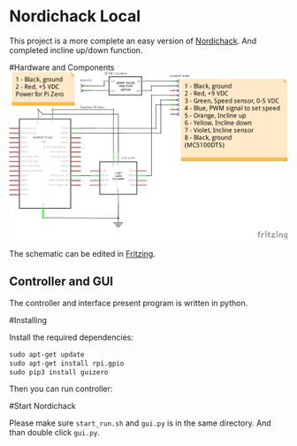 # Nordichack Local

This project is a more complete an easy version of [Nordichack](https://github.com/denniswhynew/nordichack).
And completed incline up/down function.

#Hardware and Components
![Schematic](schematic/treadmill_schematic.png)

The schematic can be edited in [Fritzing](http://fritzing.org/home/).

## Controller and GUI
The controller and interface present program is written in python.

#Installing

Install the required dependencies:
```
sudo apt-get update
sudo apt-get install rpi.gpio
sudo pip3 install guizero
```
Then you can run controller:

#Start Nordichack

Please make sure `start_run.sh` and `gui.py` is in the same directory.
And than double click `gui.py`.
